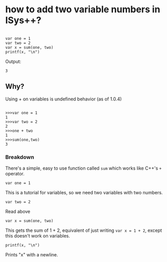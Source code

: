# how to add two variable numbers in ISys++?

```

var one = 1
var two = 2
var x = sum(one, two)
printf(x, "\n")

```

Output:

`3`

## Why?

Using + on variables is undefined behavior (as of 1.0.4)

```

>>>var one = 1
1
>>>var two = 2
2
>>>one + two
1
>>>sum(one,two)
3
```

### Breakdown

There's a simple, easy to use function called `sum` which works like C++'s `+` operator.

`var one = 1`

This is a tutorial for variables, so we need two variables with two numbers.

`var two = 2`

Read above

`var x = sum(one, two)`

This gets the sum of 1 + 2, equivalent of just writing `var x = 1 + 2`, except this doesn't work on variables.

`printf(x, "\n")`

Prints "x" with a newline.
